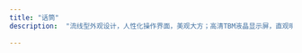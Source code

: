 ```yaml
---
title: "话筒"
description:  "流线型外观设计，人性化操作界面，美观大方；高清TBM液晶显示屏，直观明了；采用PLL双频道锁相环回路设计，旧码锁定自选频道功能。"
 
---
```

